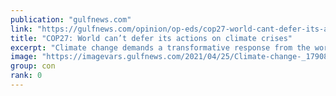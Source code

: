 ```yaml
---
publication: "gulfnews.com"
link: "https://gulfnews.com/opinion/op-eds/cop27-world-cant-defer-its-actions-on-climate-crises-1.91640563"
title: "COP27: World can’t defer its actions on climate crises"
excerpt: "Climate change demands a transformative response from the world’s most powerful countries"
image: "https://imagevars.gulfnews.com/2021/04/25/Climate-change-_179089dd92d_medium.jpg"
group: con
rank: 0
---
```

